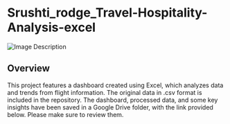 # Srushti_rodge_Travel-Hospitality-Analysis-excel
![Image Description](https://your-github-link-to-image)


## Overview
This project features a dashboard created using Excel, which analyzes data and trends from flight information. The original data in .csv format is included in the repository. The dashboard, processed data, and some key insights have been saved in a Google Drive folder, with the link provided below. Please make sure to review them.
